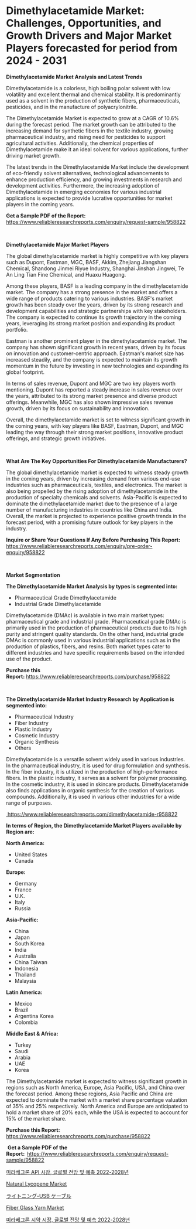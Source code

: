 <p><h1>Dimethylacetamide Market: Challenges, Opportunities, and Growth Drivers and Major Market Players forecasted for period from 2024 - 2031</h1></p><p><strong>Dimethylacetamide Market Analysis and Latest Trends</strong></p>
<p><p>Dimethylacetamide is a colorless, high boiling polar solvent with low volatility and excellent thermal and chemical stability. It is predominantly used as a solvent in the production of synthetic fibers, pharmaceuticals, pesticides, and in the manufacture of polyacrylonitrile.</p><p>The Dimethylacetamide Market is expected to grow at a CAGR of 10.6% during the forecast period. The market growth can be attributed to the increasing demand for synthetic fibers in the textile industry, growing pharmaceutical industry, and rising need for pesticides to support agricultural activities. Additionally, the chemical properties of Dimethylacetamide make it an ideal solvent for various applications, further driving market growth.</p><p>The latest trends in the Dimethylacetamide Market include the development of eco-friendly solvent alternatives, technological advancements to enhance production efficiency, and growing investments in research and development activities. Furthermore, the increasing adoption of Dimethylacetamide in emerging economies for various industrial applications is expected to provide lucrative opportunities for market players in the coming years.</p></p>
<p><strong>Get a Sample PDF of the Report:&nbsp;</strong> <a href="https://www.reliableresearchreports.com/enquiry/request-sample/958822">https://www.reliableresearchreports.com/enquiry/request-sample/958822</a></p>
<p>&nbsp;</p>
<p><strong>Dimethylacetamide Major Market Players</strong></p>
<p><p>The global dimethylacetamide market is highly competitive with key players such as Dupont, Eastman, MGC, BASF, Akkim, Zhejiang Jiangshan Chemical, Shandong Jinmei Riyue Industry, Shanghai Jinshan Jingwei, Te An Ling Tian Fine Chemical, and Huaxu Huagong.</p><p>Among these players, BASF is a leading company in the dimethylacetamide market. The company has a strong presence in the market and offers a wide range of products catering to various industries. BASF's market growth has been steady over the years, driven by its strong research and development capabilities and strategic partnerships with key stakeholders. The company is expected to continue its growth trajectory in the coming years, leveraging its strong market position and expanding its product portfolio.</p><p>Eastman is another prominent player in the dimethylacetamide market. The company has shown significant growth in recent years, driven by its focus on innovation and customer-centric approach. Eastman's market size has increased steadily, and the company is expected to maintain its growth momentum in the future by investing in new technologies and expanding its global footprint.</p><p>In terms of sales revenue, Dupont and MGC are two key players worth mentioning. Dupont has reported a steady increase in sales revenue over the years, attributed to its strong market presence and diverse product offerings. Meanwhile, MGC has also shown impressive sales revenue growth, driven by its focus on sustainability and innovation.</p><p>Overall, the dimethylacetamide market is set to witness significant growth in the coming years, with key players like BASF, Eastman, Dupont, and MGC leading the way through their strong market positions, innovative product offerings, and strategic growth initiatives.</p></p>
<p>&nbsp;</p>
<p><strong>What Are The Key Opportunities For Dimethylacetamide Manufacturers?</strong></p>
<p><p>The global dimethylacetamide market is expected to witness steady growth in the coming years, driven by increasing demand from various end-use industries such as pharmaceuticals, textiles, and electronics. The market is also being propelled by the rising adoption of dimethylacetamide in the production of specialty chemicals and solvents. Asia-Pacific is expected to dominate the dimethylacetamide market due to the presence of a large number of manufacturing industries in countries like China and India. Overall, the market is projected to experience positive growth trends in the forecast period, with a promising future outlook for key players in the industry.</p></p>
<p><strong>Inquire or Share Your Questions If Any Before Purchasing This Report:</strong> <a href="https://www.reliableresearchreports.com/enquiry/pre-order-enquiry/958822">https://www.reliableresearchreports.com/enquiry/pre-order-enquiry/958822</a></p>
<p>&nbsp;</p>
<p><strong>Market Segmentation</strong></p>
<p><strong>The Dimethylacetamide Market Analysis by types is segmented into:</strong></p>
<p><ul><li>Pharmaceutical Grade Dimethylacetamide</li><li>Industrial Grade Dimethylacetamide</li></ul></p>
<p><p>Dimethylacetamide (DMAc) is available in two main market types: pharmaceutical grade and industrial grade. Pharmaceutical grade DMAc is primarily used in the production of pharmaceutical products due to its high purity and stringent quality standards. On the other hand, industrial grade DMAc is commonly used in various industrial applications such as in the production of plastics, fibers, and resins. Both market types cater to different industries and have specific requirements based on the intended use of the product.</p></p>
<p><strong>Purchase this Report:&nbsp;</strong><a href="https://www.reliableresearchreports.com/purchase/958822">https://www.reliableresearchreports.com/purchase/958822</a></p>
<p>&nbsp;</p>
<p><strong>The Dimethylacetamide Market Industry Research by Application is segmented into:</strong></p>
<p><ul><li>Pharmaceutical Industry</li><li>Fiber Industry</li><li>Plastic Industry</li><li>Cosmetic Industry</li><li>Organic Synthesis</li><li>Others</li></ul></p>
<p><p>Dimethylacetamide is a versatile solvent widely used in various industries. In the pharmaceutical industry, it is used for drug formulation and synthesis. In the fiber industry, it is utilized in the production of high-performance fibers. In the plastic industry, it serves as a solvent for polymer processing. In the cosmetic industry, it is used in skincare products. Dimethylacetamide also finds applications in organic synthesis for the creation of various compounds. Additionally, it is used in various other industries for a wide range of purposes.</p></p>
<p><a href="https://www.reliableresearchreports.com/dimethylacetamide-r958822">&nbsp;https://www.reliableresearchreports.com/dimethylacetamide-r958822</a></p>
<p><strong>In terms of Region, the Dimethylacetamide Market Players available by Region are:</strong></p>
<p>
    <p> <strong> North America: </strong>
        <ul>
            <li>United States</li>
            <li>Canada</li>
        </ul>
        </p> 
    <p> <strong> Europe: </strong>
        <ul>
            <li>Germany</li>
            <li>France</li>
            <li>U.K.</li>
            <li>Italy</li>
            <li>Russia</li>
        </ul>
        </p> 
    <p> <strong> Asia-Pacific: </strong>
        <ul>
            <li>China</li>
            <li>Japan</li>
            <li>South Korea</li>
            <li>India</li>
            <li>Australia</li>
            <li>China Taiwan</li>
            <li>Indonesia</li>
            <li>Thailand</li>
            <li>Malaysia</li>
        </ul>
        </p> 
    <p> <strong> Latin America: </strong>
        <ul>
            <li>Mexico</li>
            <li>Brazil</li>
            <li>Argentina Korea</li>
            <li>Colombia</li>
        </ul>
        </p> 
    <p> <strong> Middle East & Africa: </strong>
        <ul>
            <li>Turkey</li>
            <li>Saudi</li>
            <li>Arabia</li>
            <li>UAE</li>
            <li>Korea</li>
        </ul>
    </p>
    </p>
<p><p>The Dimethylacetamide market is expected to witness significant growth in regions such as North America, Europe, Asia Pacific, USA, and China over the forecast period. Among these regions, Asia Pacific and China are expected to dominate the market with a market share percentage valuation of 35% and 25% respectively. North America and Europe are anticipated to hold a market share of 20% each, while the USA is expected to account for 15% of the market share.</p></p>
<p><strong>Purchase this Report: </strong><a href="https://www.reliableresearchreports.com/purchase/958822">https://www.reliableresearchreports.com/purchase/958822</a></p>
<p>&nbsp;<strong>Get a Sample PDF of the Report:&nbsp;&nbsp;</strong><a href="https://www.reliableresearchreports.com/enquiry/request-sample/958822">https://www.reliableresearchreports.com/enquiry/request-sample/958822</a></p>
<p><strong></strong></p>
<p><p><a href="https://medium.com/@boydsmitham726/%EB%AF%B8%EB%9D%BC%EB%B2%A0%EA%B7%B8%EB%A1%A0-api-%EC%8B%9C%EC%9E%A5%EC%97%90-%EB%8C%80%ED%95%9C-%ED%86%B5%EC%B0%B0-2022-2028%EB%85%84-%EA%B8%80%EB%A1%9C%EB%B2%8C-%EC%A0%84%EB%A7%9D-%EB%B0%8F-%EC%98%88%EC%B8%A1-%EC%8B%9C%EC%9E%A5-%EC%9E%AC%EC%A0%95-%EC%83%81%ED%83%9C-%EC%8B%9C%EC%9E%A5-%EA%B7%9C%EB%AA%A8-%EB%B0%8F-2031%EB%85%84%EA%B9%8C%EC%A7%80%EC%9D%98-%EC%88%98%EC%9D%B5-%EB%B6%84%EC%84%9D-60d988392016">미라베그론 API 시장, 글로벌 전망 및 예측 2022-2028년</a></p><p><a href="https://www.linkedin.com/pulse/natural-lycopene-market-size-growth-segmentation-regional-country-cbyhf">Natural Lycopene Market</a></p><p><a href="https://medium.com/@estasprer20231/%E3%83%A9%E3%82%A4%E3%83%88%E3%83%8B%E3%83%B3%E3%82%B0%E3%81%8B%E3%82%89usb%E3%82%B1%E3%83%BC%E3%83%96%E3%83%AB%E5%B8%82%E5%A0%B4%E3%81%AE%E8%A6%8F%E6%A8%A1%E3%81%A8%E3%82%B7%E3%82%A7%E3%82%A2%E5%88%86%E6%9E%90-%E6%88%90%E9%95%B7%E3%83%88%E3%83%AC%E3%83%B3%E3%83%89%E3%81%A8%E4%BA%88%E6%B8%AC-2024%E5%B9%B4-2031%E5%B9%B4-17ebf823193e">ライトニング-USB ケーブル</a></p><p><a href="https://www.linkedin.com/pulse/fiber-glass-yarn-market-size-growth-segmentation-regional-country-uewsc">Fiber Glass Yarn Market</a></p><p><a href="https://medium.com/@boydsmitham726/%EA%B8%80%EB%A1%9C%EB%B2%8C-%EB%AF%B8%EB%9D%BC%EB%B2%A0%EA%B7%B8%EB%A1%A0-%EC%8B%9C%EC%95%BD-%EC%8B%9C%EC%9E%A5-%EA%B8%80%EB%A1%9C%EB%B2%8C-%EC%A0%84%EB%A7%9D-%EB%B0%8F-2022-2028-%EC%8B%9C%EC%9E%A5-%EC%98%88%EC%B8%A1-%EC%A0%9C%ED%92%88-%EC%9C%A0%ED%98%95-%EC%9D%91%EC%9A%A9-%EB%B6%84%EC%95%BC-%EC%A7%80%EC%97%AD-%EB%B0%8F-%EA%B8%B0%EC%97%85%EB%B3%84%EB%A1%9C-%EB%82%98%EB%88%A0%EC%84%9C-%EC%82%B0%EC%97%85-%EC%84%B8%EA%B7%B8%EB%A8%BC%ED%8A%B8-%EC%A0%84%EB%A7%9D-%EC%8B%9C%EC%9E%A5-%ED%8F%89%EA%B0%80-%EA%B2%BD%EC%9F%81-%EC%83%81%ED%99%A9-3d90236b23f2">미라베그론 시약 시장, 글로벌 전망 및 예측 2022-2028년</a></p></p>